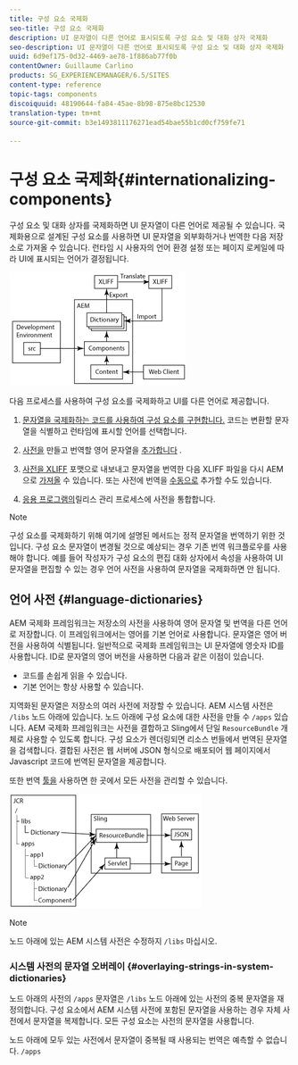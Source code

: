 ```yaml
---
title: 구성 요소 국제화
seo-title: 구성 요소 국제화
description: UI 문자열이 다른 언어로 표시되도록 구성 요소 및 대화 상자 국제화
seo-description: UI 문자열이 다른 언어로 표시되도록 구성 요소 및 대화 상자 국제화
uuid: 6d9ef175-0d32-4469-ae78-1f886ab77f0b
contentOwner: Guillaume Carlino
products: SG_EXPERIENCEMANAGER/6.5/SITES
content-type: reference
topic-tags: components
discoiquuid: 48190644-fa84-45ae-8b98-875e8bc12530
translation-type: tm+mt
source-git-commit: b3e1493811176271ead54bae55b1cd0cf759fe71

---
```



# 구성 요소 국제화{#internationalizing-components}

구성 요소 및 대화 상자를 국제화하면 UI 문자열이 다른 언어로 제공될 수 있습니다. 국제화용으로 설계된 구성 요소를 사용하면 UI 문자열을 외부화하거나 번역한 다음 저장소로 가져올 수 있습니다. 런타임 시 사용자의 언어 환경 설정 또는 페이지 로케일에 따라 UI에 표시되는 언어가 결정됩니다.

![chlimage_1-9](assets/chlimage_1-9a.png)

다음 프로세스를 사용하여 구성 요소를 국제화하고 UI를 다른 언어로 제공합니다.

1. [문자열을 국제화하는 코드를 사용하여 구성 요소를 구현합니다.](/help/sites-developing/i18n-dev.md) 코드는 변환할 문자열을 식별하고 런타임에 표시할 언어를 선택합니다.
1. [사전을](/help/sites-developing/i18n-translator.md#creating-a-dictionary) 만들고 번역할 영어 문자열을 [추가합니다](/help/sites-developing/i18n-translator.md#adding-changing-and-removing-strings) .

1. [사전을 XLIFF](/help/sites-developing/i18n-translator.md#exporting-a-dictionary) 포맷으로 내보내고 문자열을 번역한 다음 XLIFF 파일을 다시 AEM으로 [가져올](/help/sites-developing/i18n-translator.md#importing-a-dictionary) 수 있습니다. 또는 사전에 번역을 [수동으로](/help/sites-developing/i18n-translator.md#editing-translated-strings) 추가할 수도 있습니다.

1. [응용 프로그램의](/help/sites-developing/i18n-translator.md#publishing-dictionaries)릴리스 관리 프로세스에 사전을 통합합니다.

>[!NOTE]
>
>구성 요소를 국제화하기 위해 여기에 설명된 메서드는 정적 문자열을 번역하기 위한 것입니다. 구성 요소 문자열이 변경될 것으로 예상되는 경우 기존 번역 워크플로우를 사용해야 합니다. 예를 들어 작성자가 구성 요소의 편집 대화 상자에서 속성을 사용하여 UI 문자열을 편집할 수 있는 경우 언어 사전을 사용하여 문자열을 국제화하면 안 됩니다.

## 언어 사전 {#language-dictionaries}

AEM 국제화 프레임워크는 저장소의 사전을 사용하여 영어 문자열 및 번역을 다른 언어로 저장합니다. 이 프레임워크에서는 영어를 기본 언어로 사용합니다. 문자열은 영어 버전을 사용하여 식별됩니다. 일반적으로 국제화 프레임워크는 UI 문자열에 영숫자 ID를 사용합니다. ID로 문자열의 영어 버전을 사용하면 다음과 같은 이점이 있습니다.

* 코드를 손쉽게 읽을 수 있습니다.
* 기본 언어는 항상 사용할 수 있습니다.

지역화된 문자열은 저장소의 여러 사전에 저장할 수 있습니다. AEM 시스템 사전은 `/libs` 노드 아래에 있습니다. 노드 아래에 구성 요소에 대한 사전을 만들 수 `/apps` 있습니다. AEM 국제화 프레임워크는 사전을 결합하고 Sling에서 단일 `ResourceBundle` 개체로 사용할 수 있도록 합니다. 구성 요소가 렌더링되면 리소스 번들에서 번역된 문자열을 검색합니다. 결합된 사전은 웹 서버에 JSON 형식으로 배포되어 웹 페이지에서 Javascript 코드에 번역된 문자열을 제공합니다.

또한 번역 [툴을](/help/sites-developing/i18n-translator.md) 사용하면 한 곳에서 모든 사전을 관리할 수 있습니다.

![chlimage_1-10](assets/chlimage_1-10a.png)

>[!NOTE]
>
>노드 아래에 있는 AEM 시스템 사전은 수정하지 `/libs` 마십시오.

### 시스템 사전의 문자열 오버레이 {#overlaying-strings-in-system-dictionaries}

노드 아래의 사전의 `/apps` 문자열은 `/libs` 노드 아래에 있는 사전의 중복 문자열을 재정의합니다. 구성 요소에서 AEM 시스템 사전에 포함된 문자열을 사용하는 경우 자체 사전에서 문자열을 복제합니다. 모든 구성 요소는 사전의 문자열을 사용합니다.

노드 아래에 모두 있는 사전에서 문자열이 중복될 때 사용되는 번역은 예측할 수 없습니다. `/apps`
